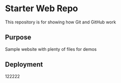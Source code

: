 # Starter Web Repo

This repository is for showing how Git and GitHub work

## Purpose

Sample website with plenty of files for demos

## Deployment
122222
